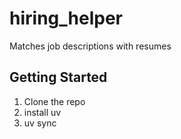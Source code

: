 # hiring_helper
Matches job descriptions with resumes 

## Getting Started

1. Clone the repo
2. install uv
3. uv sync
